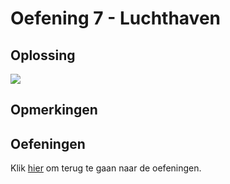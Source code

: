 # Oefening 7 - Luchthaven
## Oplossing
<img src="./exercise-7.svg">

## Opmerkingen

## Oefeningen
Klik [hier](../exercises.md) om terug te gaan naar de oefeningen.
